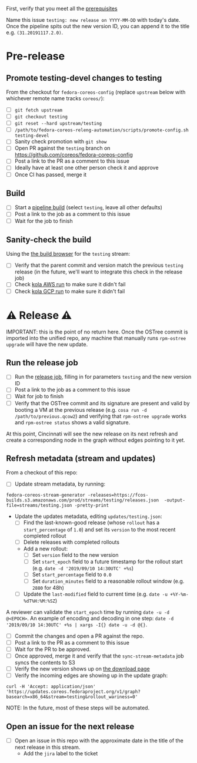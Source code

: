 First, verify that you meet all the [prerequisites](https://github.com/coreos/fedora-coreos-streams/blob/master/release-prereqs.md)

Name this issue `testing: new release on YYYY-MM-DD` with today's date. Once the pipeline spits out the new version ID, you can append it to the title e.g. `(31.20191117.2.0)`.

# Pre-release

## Promote testing-devel changes to testing

From the checkout for `fedora-coreos-config` (replace `upstream` below with
whichever remote name tracks `coreos/`):

- [ ] `git fetch upstream`
- [ ] `git checkout testing`
- [ ] `git reset --hard upstream/testing`
- [ ] `/path/to/fedora-coreos-releng-automation/scripts/promote-config.sh testing-devel`
- [ ] Sanity check promotion with `git show`
- [ ] Open PR against the `testing` branch on https://github.com/coreos/fedora-coreos-config
- [ ] Post a link to the PR as a comment to this issue
- [ ] Ideally have at least one other person check it and approve
- [ ] Once CI has passed, merge it

## Build

- [ ] Start a [pipeline build](https://jenkins-fedora-coreos.apps.ci.centos.org/job/fedora-coreos/job/fedora-coreos-fedora-coreos-pipeline/build?delay=0sec) (select `testing`, leave all other defaults)
- [ ] Post a link to the job as a comment to this issue
- [ ] Wait for the job to finish

## Sanity-check the build

Using the [the build browser](https://builds.coreos.fedoraproject.org/browser) for the `testing` stream:

- [ ] Verify that the parent commit and version match the previous `testing` release (in the future, we'll want to integrate this check in the release job)
- [ ] Check [kola AWS run](https://jenkins-fedora-coreos.apps.ci.centos.org/job/fedora-coreos/job/fedora-coreos-fedora-coreos-pipeline-kola-aws) to make sure it didn't fail
- [ ] Check [kola GCP run](https://jenkins-fedora-coreos.apps.ci.centos.org/job/fedora-coreos/job/fedora-coreos-fedora-coreos-pipeline-kola-gcp) to make sure it didn't fail

# ⚠️ Release ⚠️

IMPORTANT: this is the point of no return here. Once the OSTree commit is
imported into the unified repo, any machine that manually runs `rpm-ostree
upgrade` will have the new update.

## Run the release job

- [ ] Run the [release job](https://jenkins-fedora-coreos.apps.ci.centos.org/job/fedora-coreos/job/fedora-coreos-fedora-coreos-pipeline-release/build?delay=0sec), filling in for parameters `testing` and the new version ID
- [ ] Post a link to the job as a comment to this issue
- [ ] Wait for job to finish
- [ ] Verify that the OSTree commit and its signature are present and valid by booting a VM at the previous release (e.g. `cosa run -d /path/to/previous.qcow2`) and verifying that `rpm-ostree upgrade` works and `rpm-ostree status` shows a valid signature.

At this point, Cincinnati will see the new release on its next refresh and create a corresponding node in the graph without edges pointing to it yet.

## Refresh metadata (stream and updates)

From a checkout of this repo:

- [ ] Update stream metadata, by running:


```
fedora-coreos-stream-generator -releases=https://fcos-builds.s3.amazonaws.com/prod/streams/testing/releases.json  -output-file=streams/testing.json -pretty-print
```

- Update the updates metadata, editing `updates/testing.json`:
  - [ ] Find the last-known-good release (whose `rollout` has a `start_percentage` of `1.0`) and set its `version` to the most recent completed rollout
  - [ ] Delete releases with completed rollouts
  - Add a new rollout:
    - [ ] Set `version` field to the new version
    - [ ] Set `start_epoch` field to a future timestamp for the rollout start (e.g. `date -d '2019/09/10 14:30UTC' +%s`)
    - [ ] Set `start_percentage` field to `0.0`
    - [ ] Set `duration_minutes` field to a reasonable rollout window (e.g. `2880` for 48h)
  - [ ] Update the `last-modified` field to current time (e.g. `date -u +%Y-%m-%dT%H:%M:%SZ`)

A reviewer can validate the `start_epoch` time by running `date -u -d @<EPOCH>`. An example of encoding and decoding in one step: `date -d '2019/09/10 14:30UTC' +%s | xargs -I{} date -u -d @{}`. 

- [ ] Commit the changes and open a PR against the repo.
- [ ] Post a link to the PR as a comment to this issue
- [ ] Wait for the PR to be approved.
- [ ] Once approved, merge it and verify that the `sync-stream-metadata` job syncs the contents to S3
- [ ] Verify the new version shows up on [the download page](https://getfedora.org/en/coreos/download/)
- [ ] Verify the incoming edges are showing up in the update graph:

```
curl -H 'Accept: application/json' 'https://updates.coreos.fedoraproject.org/v1/graph?basearch=x86_64&stream=testing&rollout_wariness=0'
```

NOTE: In the future, most of these steps will be automated.

## Open an issue for the next release

- [ ] Open an issue in this repo with the approximate date in the title of the next release in this stream.
  - Add the `jira` label to the ticket
